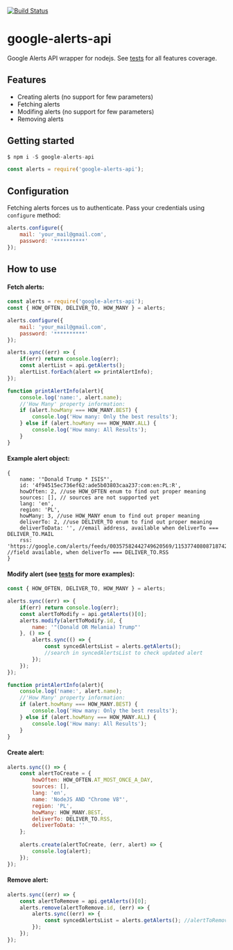 [![Build Status](https://travis-ci.org/adasq/google-alerts-api.svg?branch=master)](https://travis-ci.org/adasq/google-alerts-api)

# google-alerts-api

Google Alerts API wrapper for nodejs. See [tests] for all features coverage.



## Features


- Creating alerts (no support for few parameters)
- Fetching alerts
- Modifing alerts (no support for few parameters)
- Removing alerts


## Getting started
```js
$ npm i -S google-alerts-api
```

```js
const alerts = require('google-alerts-api');
```

## Configuration

Fetching alerts forces us to authenticate. Pass your credentials using `configure` method:

```js
alerts.configure({
	mail: 'your_mail@gmail.com',
    password: '**********'
});
```

## How to use

#### Fetch alerts:

```js
const alerts = require('google-alerts-api');
const { HOW_OFTEN, DELIVER_TO, HOW_MANY } = alerts;

alerts.configure({
	mail: 'your_mail@gmail.com',
    password: '**********'
});

alerts.sync((err) => {
	if(err) return console.log(err);
	const alertList = api.getAlerts();
    alertList.forEach(alert => printAlertInfo);
});

function printAlertInfo(alert){
	console.log('name:', alert.name);
    //'How Many' property information:
    if (alert.howMany === HOW_MANY.BEST) {
    	console.log('How many: Only the best results');
    } else if (alert.howMany === HOW_MANY.ALL) {
    	console.log('How many: All Results');
    }
}
```
#### Example alert object:
```
{
	name: '"Donald Trump * ISIS"',
    id: '4f94515ec736ef62:ade5b03803caa237:com:en:PL:R',
    howOften: 2, //use HOW_OFTEN enum to find out proper meaning
    sources: [], // sources are not supported yet
    lang: 'en',
    region: 'PL',
    howMany: 3, //use HOW_MANY enum to find out proper meaning
    deliverTo: 2, //use DELIVER_TO enum to find out proper meaning
    deliverToData: '', //email address, available when deliverTo === DELIVER_TO.MAIL
    rss: 'https://google.com/alerts/feeds/00357582442749620569/11537740808718742679' //field available, when deliverTo === DELIVER_TO.RSS
}
```
#### Modify alert (see [tests] for more examples):
```js
const { HOW_OFTEN, DELIVER_TO, HOW_MANY } = alerts;

alerts.sync((err) => {
	if(err) return console.log(err);
	const alertToModify = api.getAlerts()[0];
    alerts.modify(alertToModify.id, {
    	name: '"(Donald OR Melania) Trump"'
    }, () => {
    	alerts.sync(() => {
        	const syncedAlertsList = alerts.getAlerts();
        	//search in syncedAlertsList to check updated alert
        });
    });
});

function printAlertInfo(alert){
	console.log('name:', alert.name);
    //'How Many' property information:
    if (alert.howMany === HOW_MANY.BEST) {
    	console.log('How many: Only the best results');
    } else if (alert.howMany === HOW_MANY.ALL) {
    	console.log('How many: All Results');
    }
}
```

#### Create alert:

```js
alerts.sync(() => {
	const alertToCreate = {
    	howOften: HOW_OFTEN.AT_MOST_ONCE_A_DAY,
		sources: [],
        lang: 'en',
        name: 'NodeJS AND "Chrome V8"',
        region: 'PL',
        howMany: HOW_MANY.BEST,
        deliverTo: DELIVER_TO.RSS,
        deliverToData: ''
    };
    
    alerts.create(alertToCreate, (err, alert) => {
    	console.log(alert);
    });
});
```

#### Remove alert:

```js
alerts.sync((err) => {
	const alertToRemove = api.getAlerts()[0];
    alerts.remove(alertToRemove.id, (err) => {
    	alerts.sync((err) => {
        	const syncedAlertsList = alerts.getAlerts(); //alertToRemove does not exists here.
        });
    });   
});
```

[tests]: <https://github.com/adasq/google-alerts-api/blob/master/tests/test.js>

